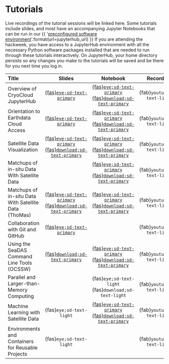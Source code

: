 # Tutorials

Live recordings of the tutorial sessions will be linked here. Some tutorials include
slides, and most have an accompanying Jupyter Notebooks that can be run in our
{{ '[preconfigured software environment]({url})'.format(url=jupyterhub_url) }}
If you are attending the hackweek, you have access to a JupyterHub environment
with all the necessary Python software packages installed that are needed to run
through these tutorials interactively. On JupyterHub, your home directory persists
so any changes you make to the tutorials will be saved and be there for you next
time you log in.

| Title | Slides | Notebook | Recording |
| :---- | :----: | :------: | :-------: |
| Overview of CryoCloud JupyterHub                  | [{fas}`eye;sd-text-primary`][cc-slides]      | [{fas}`eye;sd-text-primary`][cc-nb] [{fas}`download;sd-text-primary`][cc-dl] | {fab}`youtube;sd-text-light` |
| Orientation to Earthdata Cloud Access             | [{fas}`eye;sd-text-primary`][ed-slides]      | [{fas}`eye;sd-text-primary`][ed-nb] [{fas}`download;sd-text-primary`][ed-dl] | {fab}`youtube;sd-text-light` |
| Satellite Data Visualization                      | [{fas}`eye;sd-text-primary`][dv-slides-view] [{fas}`download;sd-text-primary`][dv-slides-dl] | [{fas}`eye;sd-text-primary`][dv-nb] [{fas}`download;sd-text-primary`][dv-dl] | {fab}`youtube;sd-text-light` |
| Matchups of in-situ Data With Satellite Data      |                                              | [{fas}`eye;sd-text-primary`][mu-nb] [{fas}`download;sd-text-primary`][mu-dl] | {fab}`youtube;sd-text-light` |
| Matchups of in-situ Data With Satellite Data (ThoMas) | [{fas}`eye;sd-text-primary`][mut-slides-view] [{fas}`download;sd-text-primary`][mut-slides-dl] | [{fas}`eye;sd-text-primary`][mut-nb] [{fas}`download;sd-text-primary`][mut-dl] | {fab}`youtube;sd-text-light` |
| Collaboration with Git and GitHub  | [{fas}`eye;sd-text-primary`][git-slides]                     |                                                                              | {fab}`youtube;sd-text-light` |
| Using the SeaDAS Command Line Tools (OCSSW)       | [{fas}`download;sd-text-primary`][cl-slides] | [{fas}`eye;sd-text-primary`][cl-nb] [{fas}`download;sd-text-primary`][cl-dl] | {fab}`youtube;sd-text-light` |
| Parallel and Larger-than-Memory Computing         |                                              | {fas}`eye;sd-text-light` {fas}`download;sd-text-light`                       | {fab}`youtube;sd-text-light` |
| Machine Learning with Satellite Data              | {fas}`eye;sd-text-light`                     | [{fas}`eye;sd-text-primary`][ml-nb] [{fas}`download;sd-text-primary`][ml-dl] | {fab}`youtube;sd-text-light` |
| Environments and Containers for Reusable Projects | {fas}`eye;sd-text-light`                     |                                                                              | {fab}`youtube;sd-text-light` |


[cc-slides]: https://docs.google.com/presentation/d/1MnXo091TBBWtxjcyiixCbSG7GIy10g5MMmfGW3EwTfE/present?slide=id.p1
[ed-slides]: https://docs.google.com/presentation/d/1cdoHYlNqybj5sPl7mAUrk5H5BHnUeuDA_W6_rtoHXkc/present?slide=id.p
[dv-slides-dl]: https://drive.usercontent.google.com/download?id=1Tqt1hPPDNwD7iJGA2p594ahsuVGd29lM&export=download&authuser=0
[dv-slides-view]: https://docs.google.com/presentation/d/1gt54_AHbAn2I_kaSmySBnlhcv33Ydn7YpxzUkdwNhUc/present?usp=sharing
[cl-slides]: https://drive.usercontent.google.com/download?id=1B3Ri6isdGgmrV0A2BHBN-vGoON8pHmRI&export=download&authuser=0
[git-slides]: https://docs.google.com/presentation/d/1ylRMdihGg7Fr9cjm1rjggU7Tcc4Zb8MsH0gH2R09RZk/present?usp=sharing
[mut-slides-dl]: https://drive.usercontent.google.com/download?id=1-2nWGGxBWGhtMuEM02GqzfzakR8EAXXO&export=download&authuser=0
[mut-slides-view]: https://docs.google.com/presentation/d/1qlAeo7igENAAERS8tU3tduWwNoAtsUDFYt9Zu1figq4/present?usp=sharing

[cc-nb]: ./hackweek/cryocloud_overview/CryoCloud_demo
[ed-nb]: ./hackweek/earthdata_cloud_access
[dv-nb]: ./hackweek/satdata_visualization
[mu-nb]: ./hackweek/satellite_insitu_matchups
[mut-nb]: ./hackweek/satellite_insitu_matchups_thomas
[cl-nb]: ./hackweek/ocssw_processing
[ml-nb]: ./hackweek/ml_cloud_mask

[cc-dl]: https://pacehackweek.github.io/pace-2024/_sources/presentations/hackweek/cryocloud_overview/CryoCloud_demo.ipynb
[ed-dl]: https://pacehackweek.github.io/pace-2024/_sources/presentations/hackweek/earthdata_cloud_access.ipynb
[dv-dl]: https://pacehackweek.github.io/pace-2024/_sources/presentations/hackweek/satdata_visualization.ipynb
[mu-dl]: https://pacehackweek.github.io/pace-2024/_sources/presentations/hackweek/satellite_insitu_matchups.ipynb
[mut-dl]: https://pacehackweek.github.io/pace-2024/_sources/presentations/hackweek/satellite_insitu_matchups_thomas.ipynb
[cl-dl]: https://pacehackweek.github.io/pace-2024/_sources/presentations/hackweek/ocssw_processing.ipynb
[ml-dl]: https://pacehackweek.github.io/pace-2024/_sources/presentations/hackweek/ml_cloud_mask.ipynb

